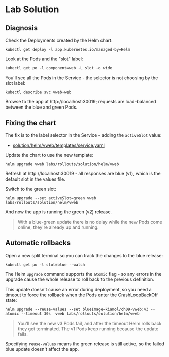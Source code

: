# Lab Solution

## Diagnosis

Check the Deployments created by the Helm chart:

```
kubectl get deploy -l app.kubernetes.io/managed-by=Helm
```

Look at the Pods and the "slot" label:

```
kubectl get po -l component=web -L slot -o wide
```

You'll see all the Pods in the Service - the selector is not choosing by the slot label:

```
kubectl describe svc vweb-web
```

Browse to the app at http://localhost:30019; requests are load-balanced between the blue and green Pods.

## Fixing the chart

The fix is to the label selector in the Service - adding the `activeSlot` value:

- [solution/helm/vweb/templates/service.yaml](./solution/helm/vweb/templates/service.yaml)

Update the chart to use the new template:

```
helm upgrade vweb labs/rollouts/solution/helm/vweb
```

Refresh at http://localhost:30019 - all responses are blue (v1), which is the default slot in the values file.

Switch to the green slot:

```
helm upgrade --set activeSlot=green vweb labs/rollouts/solution/helm/vweb
```

And now the app is running the green (v2) release.

> With a blue-green update there is no delay while the new Pods come online, they're already up and running.

## Automatic rollbacks

Open a new split terminal so you can track the changes to the blue release:

```
kubectl get po -l slot=blue --watch
```

The Helm `upgrade` command supports the `atomic` flag - so any errors in the upgrade cause the whole release to roll back to the previous definition.

This update doesn't cause an error during deployment, so you need a timeout to force the rollback when the Pods enter the CrashLoopBackOff state:

```
helm upgrade --reuse-values --set blueImage=kiamol/ch09-vweb:v3 --atomic --timeout 30s  vweb labs/rollouts/solution/helm/vweb
````

> You'll see the new v3 Pods fail, and after the timeout Helm rolls back they get terminated. The v1 Pods keep running because the update fails.

Specifying `reuse-values` means the green release is still active, so the failed blue update doesn't affect the app.
